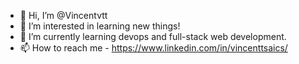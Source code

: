 - 👋 Hi, I’m @Vincentvtt
- 👀 I’m interested in learning new things!
- 🌱 I’m currently learning devops and full-stack web development.
- 📫 How to reach me - https://www.linkedin.com/in/vincenttsaics/

<!---
Vincentvtt/Vincentvtt is a ✨ special ✨ repository because its `README.md` (this file) appears on your GitHub profile.
You can click the Preview link to take a look at your changes.
--->
